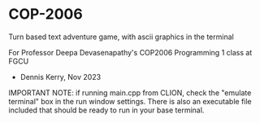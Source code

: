 # COP-2006
Turn based text adventure game, with ascii graphics in the terminal

For Professor Deepa Devasenapathy's COP2006 Programming 1 class at FGCU
 - Dennis Kerry, Nov 2023

IMPORTANT NOTE:
if running main.cpp from CLION, check the "emulate terminal" box in the run window settings.
There is also an executable file included that should be ready to run in your base terminal.
